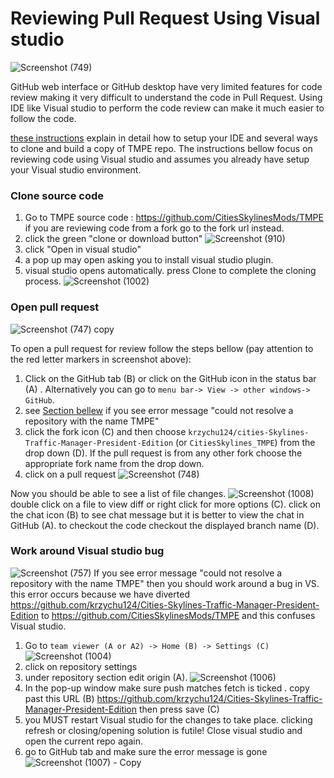 # Reviewing Pull Request Using Visual studio

![Screenshot (749)](https://user-images.githubusercontent.com/26344691/81138210-05830780-8f6a-11ea-9f08-8101a5bab189.png)

GitHub web interface or GitHub desktop have very limited features for code review making it very difficult to understand the code in Pull Request. Using IDE like Visual studio to perform the code review can make it much easier to follow the code. 

[these instructions](https://github.com/CitiesSkylinesMods/TMPE/blob/master/docs/BUILDING_INSTRUCTIONS.md) explain in detail how to setup your IDE and several ways to clone and build a copy of TMPE repo. The instructions bellow focus on reviewing code using Visual studio and assumes you already have setup your Visual studio environment.

### Clone source code

1.  Go to TMPE source code : https://github.com/CitiesSkylinesMods/TMPE 
if you are reviewing code from a fork go to the fork url instead.
2.  click the green "clone or download button" 
![Screenshot (910)](https://user-images.githubusercontent.com/26344691/81138024-3dd61600-8f69-11ea-865f-a95c68e0f1f1.png)
3.  click "Open in visual studio"
4.  a pop up may open asking you to install visual studio plugin.
5.  visual studio opens automatically. press Clone to complete the cloning process.
![Screenshot (1002)](https://user-images.githubusercontent.com/26344691/81138950-86db9980-8f6c-11ea-9f76-aa7a39aa2ccf.png)

### Open pull request
![Screenshot (747) copy](https://user-images.githubusercontent.com/26344691/81147104-4555e900-8f82-11ea-8f3e-e2c38675ad90.png)

To open a pull request for review follow the steps bellow (pay attention to the red letter markers in screenshot above):
1.  Click on the GitHub tab (B) or click on the GitHub icon in the status bar (A) . Alternatively you can go to `menu bar-> View -> other windows-> GitHub`.
2.  see [Section bellew](https://github.com/CitiesSkylinesMods/TMPE/wiki/Reviwing-pull-request-using-Visutal-studio#work-around-visual-studio-bug) if you see error message "could not resolve a repository with the name TMPE"
3.  click the fork icon (C) and then choose `krzychu124/cities-Skylines-Traffic-Manager-President-Edition` (or `CitiesSkylines_TMPE`) from the drop down (D). If the pull request is from any other fork choose the appropriate fork name from the drop down.
4.  click on a pull request
![Screenshot (748)](https://user-images.githubusercontent.com/26344691/81138232-129ff680-8f6a-11ea-8efa-7d425cad96c6.png)

Now you should be able to see a list of file changes. ![Screenshot (1008)](https://user-images.githubusercontent.com/26344691/81146418-e9d72b80-8f80-11ea-854a-186623996fa7.png)
double click on a file to view diff or right click for more options (C). click on the chat icon (B) to see chat message but it is better to view the chat in GitHub (A). to checkout the code checkout the displayed branch name (D).

### Work around Visual studio bug
![Screenshot (757)](https://user-images.githubusercontent.com/26344691/81138234-129ff680-8f6a-11ea-90da-ef653b4fc140.png)
If you see error message "could not resolve a repository with the name TMPE" then you should work around a bug in VS. this error occurs because we have diverted https://github.com/krzychu124/Cities-Skylines-Traffic-Manager-President-Edition to https://github.com/CitiesSkylinesMods/TMPE and this confuses Visual studio.
1.  Go to `team viewer (A or A2) -> Home (B) -> Settings (C)`
![Screenshot (1004)](https://user-images.githubusercontent.com/26344691/81140213-47fc1280-8f71-11ea-85cb-81d89568051e.png)
2.  click on repository settings
3.  under repository section edit origin (A). 
![Screenshot (1006)](https://user-images.githubusercontent.com/26344691/81140360-b50fa800-8f71-11ea-8761-5a6294b089ca.png)
4.  In the pop-up window make sure push matches fetch is ticked . copy past this URL (B) https://github.com/krzychu124/Cities-Skylines-Traffic-Manager-President-Edition then press save (C) 
5.  you MUST restart Visual studio for the changes to take place. clicking refresh or closing/opening solution is futile! Close visual studio and open the current repo again. 
6.  go to GitHub tab and make sure the error message is gone ![Screenshot (1007) - Copy](https://user-images.githubusercontent.com/26344691/81140697-010f1c80-8f73-11ea-8834-fcf6b6325e40.png)
